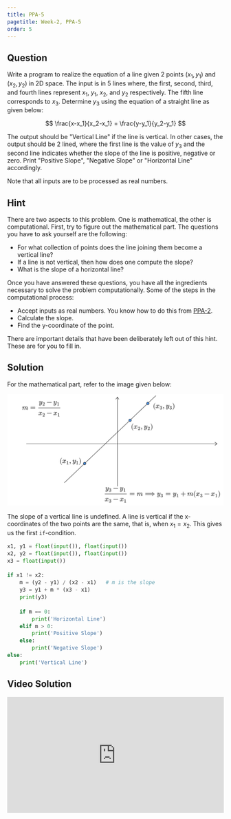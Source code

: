```yaml
---
title: PPA-5
pagetitle: Week-2, PPA-5
order: 5
---
```


## Question

Write a program to realize the equation of a line given 2 points $(x_1,y_1)$ and $(x_2,y_2)$ in 2D space. The input is in 5 lines where, the first, second, third, and fourth lines represent $x_1$, $y_1$, $x_2$, and $y_2$ respectively. The fifth line corresponds to $x_3$. Determine $y_3$ using the equation of a straight line as given below:

$$
\frac{x-x_1}{x_2-x_1} = \frac{y-y_1}{y_2-y_1}
$$

The output should be "Vertical Line" if the line is vertical. In other cases, the output should be 2 lined, where the first line is the value of $y_3$ and the second line indicates whether the slope of the line is positive, negative or zero. Print "Positive Slope", "Negative Slope" or "Horizontal Line" accordingly.

Note that all inputs are to be processed as real numbers.

## Hint

There are two aspects to this problem. One is mathematical, the other is computational. First, try to figure out the mathematical part. The questions you have to ask yourself are the following:

- For what collection of points does the line joining them become a vertical line?
- If a line is not vertical, then how does one compute the slope?
- What is the slope of a horizontal line?

Once you have answered these questions, you have all the ingredients necessary to solve the problem computationally. Some of the steps in the computational process:

- Accept inputs as real numbers. You know how to do this from [PPA-2](/week-2/PPA-2.html#question).
- Calculate the slope.
- Find the y-coordinate of the point.

There are important details that have been deliberately left out of this hint. These are for you to fill in.

## Solution

For the mathematical part, refer to the image given below:

![](/assets/images/img_004.png)

The slope of a vertical line is undefined. A line is vertical if the x-coordinates of the two points are the same, that is, when $x_1 = x_2$. This gives us the first `if`-condition.

```python
x1, y1 = float(input()), float(input())
x2, y2 = float(input()), float(input())
x3 = float(input())

if x1 != x2:
    m = (y2 - y1) / (x2 - x1)	# m is the slope
    y3 = y1 + m * (x3 - x1)
    print(y3)

    if m == 0:
        print('Horizontal Line')
    elif m > 0:
        print('Positive Slope')
    else:
        print('Negative Slope')
else:
    print('Vertical Line')
```

## Video Solution

<div style="position: relative; padding-bottom: 53.43750000000001%; height: 0;"><iframe src="https://www.loom.com/embed/93387fa4213642ec915836da4bd14121?sid=b85e2c29-0207-4db8-a84a-009e9db3564f" frameborder="0" webkitallowfullscreen mozallowfullscreen allowfullscreen style="position: absolute; top: 0; left: 0; width: 100%; height: 100%;"></iframe></div>
